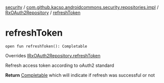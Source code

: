 [security](../../index.md) / [com.github.kacso.androidcommons.security.repositories.impl](../index.md) / [RxOAuth2Repository](index.md) / [refreshToken](./refresh-token.md)

# refreshToken

`open fun refreshToken(): Completable`

Overrides [IRxOAuth2Repository.refreshToken](../../com.github.kacso.androidcommons.security.repositories/-i-rx-o-auth2-repository/refresh-token.md)

Refresh access token according to oAuth2 standard

**Return**
[Completable](#) which will indicate if refresh was successful or not


